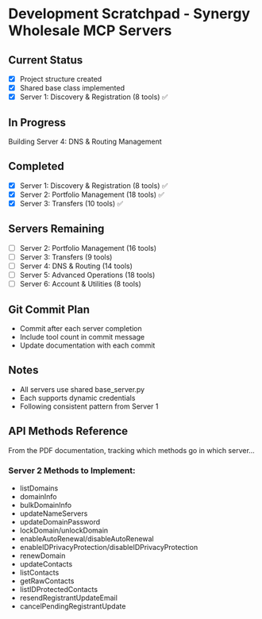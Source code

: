 # Development Scratchpad - Synergy Wholesale MCP Servers

## Current Status
- [x] Project structure created
- [x] Shared base class implemented
- [x] Server 1: Discovery & Registration (8 tools) ✅

## In Progress
Building Server 4: DNS & Routing Management

## Completed
- [x] Server 1: Discovery & Registration (8 tools) ✅
- [x] Server 2: Portfolio Management (18 tools) ✅
- [x] Server 3: Transfers (10 tools) ✅

## Servers Remaining
- [ ] Server 2: Portfolio Management (16 tools)
- [ ] Server 3: Transfers (9 tools)
- [ ] Server 4: DNS & Routing (14 tools)
- [ ] Server 5: Advanced Operations (18 tools)
- [ ] Server 6: Account & Utilities (8 tools)

## Git Commit Plan
- Commit after each server completion
- Include tool count in commit message
- Update documentation with each commit

## Notes
- All servers use shared base_server.py
- Each supports dynamic credentials
- Following consistent pattern from Server 1

## API Methods Reference
From the PDF documentation, tracking which methods go in which server...

### Server 2 Methods to Implement:
- listDomains
- domainInfo
- bulkDomainInfo
- updateNameServers
- updateDomainPassword
- lockDomain/unlockDomain
- enableAutoRenewal/disableAutoRenewal
- enableIDPrivacyProtection/disableIDPrivacyProtection
- renewDomain
- updateContacts
- listContacts
- getRawContacts
- listIDProtectedContacts
- resendRegistrantUpdateEmail
- cancelPendingRegistrantUpdate